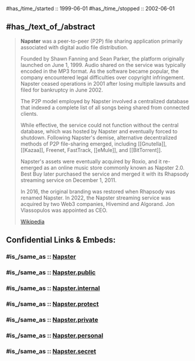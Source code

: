 
#has_/time_/started :: 1999-06-01
#has_/time_/stopped :: 2002-06-01

## #has_/text_of_/abstract 

> **Napster** was a peer-to-peer (P2P) file sharing application 
> primarily associated with digital audio file distribution. 
> 
> Founded by Shawn Fanning and Sean Parker, the platform originally launched on June 1, 1999. 
> Audio shared on the service was typically encoded in the MP3 format. 
> As the software became popular, 
> the company encountered legal difficulties over copyright infringement. 
> Napster ceased operations in 2001 after losing multiple lawsuits 
> and filed for bankruptcy in June 2002.
>
> The P2P model employed by Napster involved a centralized database 
> that indexed a complete list of all songs being shared from connected clients. 
> 
> While effective, the service could not function without the central database, 
> which was hosted by Napster and eventually forced to shutdown. 
> Following Napster's demise, alternative decentralized methods of P2P file-sharing emerged, 
> including [[Gnutella]], [[Kazaa]], Freenet, FastTrack, [[eMule]], and [[BitTorrent]].
>
> Napster's assets were eventually acquired by Roxio, 
> and it re-emerged as an online music store commonly known as Napster 2.0. 
> Best Buy later purchased the service 
> and merged it with its Rhapsody streaming service on December 1, 2011. 
> 
> In 2016, the original branding was restored when Rhapsody was renamed Napster. 
> In 2022, the Napster streaming service was acquired by two Web3 companies, 
> Hivemind and Algorand. Jon Vlassopulos was appointed as CEO.
>
> [Wikipedia](https://en.wikipedia.org/wiki/Napster)


## Confidential Links & Embeds: 

### #is_/same_as :: [Napster](/_Standards/Society/Communication/Media/Movie/Movie-Genre/Media-Corporations/Streaming_Services/Napster.md) 

### #is_/same_as :: [Napster.public](/_public/Society/Communication/Media/Movie/Movie-Genre/Media-Corporations/Streaming_Services/Napster.public.md) 

### #is_/same_as :: [Napster.internal](/_internal/Society/Communication/Media/Movie/Movie-Genre/Media-Corporations/Streaming_Services/Napster.internal.md) 

### #is_/same_as :: [Napster.protect](/_protect/Society/Communication/Media/Movie/Movie-Genre/Media-Corporations/Streaming_Services/Napster.protect.md) 

### #is_/same_as :: [Napster.private](/_private/Society/Communication/Media/Movie/Movie-Genre/Media-Corporations/Streaming_Services/Napster.private.md) 

### #is_/same_as :: [Napster.personal](/_personal/Society/Communication/Media/Movie/Movie-Genre/Media-Corporations/Streaming_Services/Napster.personal.md) 

### #is_/same_as :: [Napster.secret](/_secret/Society/Communication/Media/Movie/Movie-Genre/Media-Corporations/Streaming_Services/Napster.secret.md)

